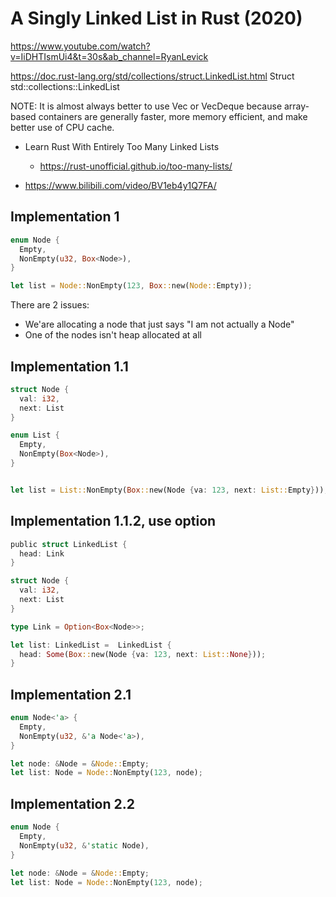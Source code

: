 # A Singly Linked List in Rust (2020)

https://www.youtube.com/watch?v=IiDHTIsmUi4&t=30s&ab_channel=RyanLevick

https://doc.rust-lang.org/std/collections/struct.LinkedList.html
Struct std::collections::LinkedList

NOTE: It is almost always better to use Vec or VecDeque because array-based containers are generally faster, more memory efficient, and make better use of CPU cache.

- Learn Rust With Entirely Too Many Linked Lists

  - https://rust-unofficial.github.io/too-many-lists/

- https://www.bilibili.com/video/BV1eb4y1Q7FA/

## Implementation 1

```rs
enum Node {
  Empty,
  NonEmpty(u32, Box<Node>),
}

let list = Node::NonEmpty(123, Box::new(Node::Empty));
```

There are 2 issues:

- We'are allocating a node that just says "I am not actually a Node"
- One of the nodes isn't heap allocated at all

## Implementation 1.1

```rs
struct Node {
  val: i32,
  next: List
}

enum List {
  Empty,
  NonEmpty(Box<Node>),
}


let list = List::NonEmpty(Box::new(Node {va: 123, next: List::Empty}));
```

## Implementation 1.1.2, use option

```rs
public struct LinkedList {
  head: Link
}

struct Node {
  val: i32,
  next: List
}

type Link = Option<Box<Node>>;

let list: LinkedList =  LinkedList {
  head: Some(Box::new(Node {va: 123, next: List::None}));
}
```

## Implementation 2.1

```rs
enum Node<'a> {
  Empty,
  NonEmpty(u32, &'a Node<'a>),
}

let node: &Node = &Node::Empty;
let list: Node = Node::NonEmpty(123, node);
```

## Implementation 2.2

```rs
enum Node {
  Empty,
  NonEmpty(u32, &'static Node),
}

let node: &Node = &Node::Empty;
let list: Node = Node::NonEmpty(123, node);
```
